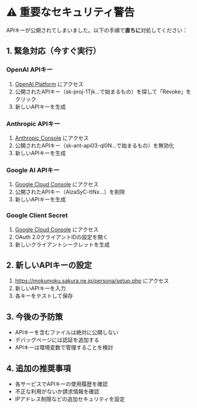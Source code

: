 # ⚠️ 重要なセキュリティ警告

APIキーが公開されてしまいました。以下の手順で**直ちに**対処してください：

## 1. 緊急対応（今すぐ実行）

### OpenAI APIキー
1. [OpenAI Platform](https://platform.openai.com/api-keys) にアクセス
2. 公開されたAPIキー（sk-proj-1Tjk...で始まるもの）を探して「Revoke」をクリック
3. 新しいAPIキーを生成

### Anthropic APIキー
1. [Anthropic Console](https://console.anthropic.com/account/keys) にアクセス
2. 公開されたAPIキー（sk-ant-api03-ql0N...で始まるもの）を無効化
3. 新しいAPIキーを生成

### Google AI APIキー
1. [Google Cloud Console](https://console.cloud.google.com/apis/credentials) にアクセス
2. 公開されたAPIキー（AIzaSyC-ttNx...）を削除
3. 新しいAPIキーを生成

### Google Client Secret
1. [Google Cloud Console](https://console.cloud.google.com/apis/credentials) にアクセス
2. OAuth 2.0クライアントIDの設定を開く
3. 新しいクライアントシークレットを生成

## 2. 新しいAPIキーの設定
1. https://mokumoku.sakura.ne.jp/persona/setup.php にアクセス
2. 新しいAPIキーを入力
3. 各キーをテストして保存

## 3. 今後の予防策
- APIキーを含むファイルは絶対に公開しない
- デバッグページには認証を追加する
- APIキーは環境変数で管理することを検討

## 4. 追加の推奨事項
- 各サービスでAPIキーの使用履歴を確認
- 不正な利用がないか請求情報を確認
- IPアドレス制限などの追加セキュリティを設定